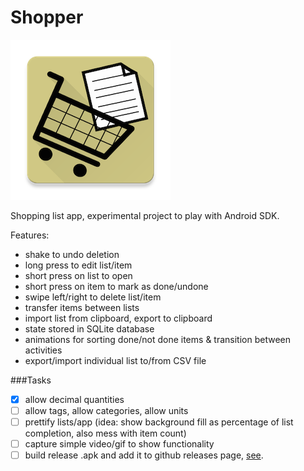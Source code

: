 # Shopper

![icon](https://raw.githubusercontent.com/fmilitao/shopper-android/master/icons/web_hi_res_256.png )

Shopping list app, experimental project to play with Android SDK.

Features:

* shake to undo deletion
* long press to edit list/item
* short press on list to open
* short press on item to mark as done/undone
* swipe left/right to delete list/item
* transfer items between lists
* import list from clipboard, export to clipboard
* state stored in SQLite database
* animations for sorting done/not done items & transition between activities
* export/import individual list to/from CSV file

###Tasks

- [x] allow decimal quantities
- [ ] allow tags, allow categories, allow units
- [ ] prettify lists/app (idea: show background fill as percentage of list completion, also mess with item count)
- [ ] capture simple video/gif to show functionality
- [ ] build release .apk and add it to github releases page, [see](http://stackoverflow.com/questions/18460774/how-to-set-up-gradle-and-android-studio-to-do-release-build).
